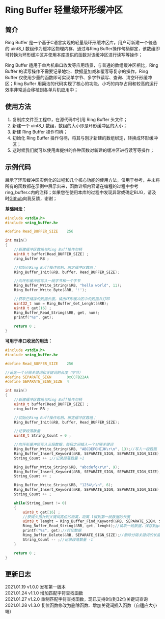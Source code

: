 # Ring Buffer 轻量级环形缓冲区

## 简介
Ring Buffer 是一个基于C语言实现的轻量级环形缓冲区库，用户可新建一个普通的 uint8_t 数组作为缓冲区物理内存，通过与Ring Buffer操作句柄绑定，该数组即可转换为环形缓冲区并使用本库提供的函数对该缓冲区进行读写等操作；

Ring Buffer 适用于单片机串口收发等应用场景，与普通的数组缓冲区相比，Ring Buffer 的读写操作不需要记录地址、数据量加减和覆写等复杂的操作，Ring Buffer 仅使用少量的函数即可实现单字节、多字节读写、查询、清空环形缓冲区；Ring Buffer 用简洁的代码实现了核心的功能，小巧的内存占用和较高的运行效率非常适合移植到各单片机应用中；

## 使用方法
1. 复制库文件至工程中，在源代码中引用 Ring Buffer 头文件；
2. 新建一个 uint8_t 数组，数组的大小即是环形缓冲区的大小；
3. 新建 Ring Buffer 操作句柄；
4. 初始化 Ring Buffer 操作句柄，将其与刚才新建的数组绑定，转换成环形缓冲区；
5. 这时候我们就可以使用库提供的各种函数对新建的缓冲区进行读写等操作；

## 示例代码
展示了环形缓冲区实例化的过程和几个核心功能的使用方法，仅用于参考，并未将所有的函数都在示例中展示出来，函数详细内容请在编程的过程中参考ring_buffer.c内的注释；如果您在使用本库的过程中发现异常或确定BUG，请及时[Github](https://github.com/netube99/RingBuffer)向我反馈，谢谢；

**基础用法：**

```c
#include <stdio.h>
#include <ring_buffer.h>

#define Read_BUFFER_SIZE	256

int main()
{
    //新建缓冲区数组与Ring Buff操作句柄
    uint8_t buffer[Read_BUFFER_SIZE] ;
    ring_buffer RB ;

    //初始化Ring Buff操作句柄，绑定缓冲区数组；
    Ring_Buffer_Init(&RB, buffer, Read_BUFFER_SIZE);

    //向环形缓冲区写入一段字节和一个字节
    Ring_Buffer_Write_String(&RB, "hello world", 11);
    Ring_Buffer_Write_Byte(&RB, '!');

    //获取已储存的数据长度，读出环形缓冲区中的数据并打印
    uint32_t num = Ring_Buffer_Get_Lenght(&RB);
    uint8_t get[16] ;
    Ring_Buffer_Read_String(&RB, get, num);
    printf("%s", get);
    
    return 0 ;
}
```

**可用于串口收发的用法：**

```c
#include <stdio.h>
#include <ring_buffer.h>

#define Read_BUFFER_SIZE	256

//设定一个分隔关键词和关键词的长度（字节）
#define SEPARATE_SIGN       0xCCFB22AA
#define SEPARATE_SIGN_SIZE  4

int main()
{
    //新建缓冲区数组与Ring Buff操作句柄
    uint8_t buffer[Read_BUFFER_SIZE] ;
    ring_buffer RB ;

    //初始化Ring Buff操作句柄，绑定缓冲区数组；
    Ring_Buffer_Init(&RB, buffer, Read_BUFFER_SIZE);

    //记录段落数量
    uint8_t String_Count = 0 ;

    //向环形缓冲区写入三段数据，每段之间插入一个分隔关键词
    Ring_Buffer_Write_String(&RB, "ABCDEFGHIJK\r\n", 13);//写入一段数据
    Ring_Buffer_Insert_Keyword(&RB, SEPARATE_SIGN, SEPARATE_SIGN_SIZE);//插入一个分隔关键词
    String_Count ++ ;//记录段落数量 +1

    Ring_Buffer_Write_String(&RB, "abcdefg\r\n", 9);
    Ring_Buffer_Insert_Keyword(&RB, SEPARATE_SIGN, SEPARATE_SIGN_SIZE);
    String_Count ++ ;

    Ring_Buffer_Write_String(&RB, "1234\r\n", 6);
    Ring_Buffer_Insert_Keyword(&RB, SEPARATE_SIGN, SEPARATE_SIGN_SIZE);
    String_Count ++ ;

    while(String_Count != 0)
    {
        uint8_t get[16] ;
        //获得头指针到关键词高位的距离，距离-1得到第一段数据的长度
        uint8_t lenght = Ring_Buffer_Find_Keyword(&RB, SEPARATE_SIGN, SEPARATE_SIGN_SIZE) - 1 ;
        Ring_Buffer_Read_String(&RB, get, lenght);//读取一段数据，保存到get数组
        printf("%s", get);//打印数据
        Ring_Buffer_Delete(&RB, SEPARATE_SIGN_SIZE);//删除分隔关键词的长度的数据，即删除关键词
        String_Count -- ;//记录段落数量 -1
    }

    return 0 ;
}
```
## 更新日志
2021.01.19 v1.0.0 发布第一版本  
2021.01.24 v1.1.0 增加匹配字符查找函数  
2021.01.27 v1.2.0 重制匹配字符查找函数，现已支持8位到32位关键词查询  
2021.01.28 v1.3.0 复位函数修改为删除函数、增加关键词插入函数（自适应大小端）  